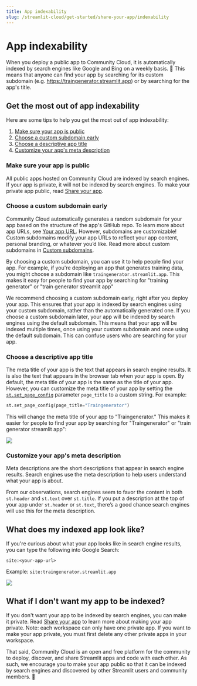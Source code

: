 ```yaml
---
title: App indexability
slug: /streamlit-cloud/get-started/share-your-app/indexability
---
```


# App indexability

When you deploy a public app to Community Cloud, it is automatically indexed by search engines like Google and Bing on a weekly basis. 🎈 This means that anyone can find your app by searching for its custom subdomain (e.g. <https://traingenerator.streamlit.app>) or by searching for the app's title.

## Get the most out of app indexability

Here are some tips to help you get the most out of app indexability:

1. [Make sure your app is public](#make-sure-your-app-is-public)
2. [Choose a custom subdomain early](#choose-a-custom-subdomain-early)
3. [Choose a descriptive app title](#choose-a-descriptive-app-title)
4. [Customize your app's meta description](#customize-your-apps-meta-description)

### Make sure your app is public

All public apps hosted on Community Cloud are indexed by search engines. If your app is private, it will not be indexed by search engines. To make your private app public, read [Share your app](/streamlit-cloud/get-started/share-your-app).

### Choose a custom subdomain early

Community Cloud automatically generates a random subdomain for your app based on the structure of the app's GitHub repo. To learn more about app URLs, see [Your app URL](/streamlit-cloud/get-started/deploy-an-app#your-app-url). However, subdomains are customizable! Custom subdomains modify your app URLs to reflect your app content, personal branding, or whatever you’d like. Read more about custom subdomains in [Custom subdomains](streamlit-cloud/get-started/deploy-an-app#custom-subdomains).

By choosing a custom subdomain, you can use it to help people find your app. For example, if you're deploying an app that generates training data, you might choose a subdomain like `traingenerator.streamlit.app`. This makes it easy for people to find your app by searching for "training generator" or "train generator streamlit app"

We recommend choosing a custom subdomain early, right after you deploy your app. This ensures that your app is indexed by search engines using your custom subdomain, rather than the automatically generated one. If you choose a custom subdomain later, your app will be indexed by search engines using the default subdomain. This means that your app will be indexed multiple times, once using your custom subdomain and once using the default subdomain. This can confuse users who are searching for your app.

### Choose a descriptive app title

The meta title of your app is the text that appears in search engine results. It is also the text that appears in the browser tab when your app is open. By default, the meta title of your app is the same as the title of your app. However, you can customize the meta title of your app by setting the [`st.set_page_config`](/library/api-reference/utilities/st.set_page_config) parameter `page_title` to a custom string. For example:

```python
st.set_page_config(page_title="Traingenerator")
```

This will change the meta title of your app to "Traingenerator." This makes it easier for people to find your app by searching for "Traingenerator" or "train generator streamlit app":

<Image src="/images/streamlit-cloud/indexability-app-title.png" caption='Google search results for "train generator streamlit app"' />

### Customize your app's meta description

Meta descriptions are the short descriptions that appear in search engine results. Search engines use the meta description to help users understand what your app is about.

From our observations, search engines seem to favor the content in both `st.header` and `st.text` over `st.title`. If you put a description at the top of your app under `st.header` or `st.text`, there’s a good chance search engines will use this for the meta description.

## What does my indexed app look like?

If you're curious about what your app looks like in search engine results, you can type the following into Google Search:

```
site:<your-app-url>
```

Example: `site:traingenerator.streamlit.app`

<Image src="/images/streamlit-cloud/indexability-search-result.png" caption='Google search results for "site:traingenerator.streamlit.app"' />

## What if I don't want my app to be indexed?

If you don't want your app to be indexed by search engines, you can make it private. Read [Share your app](/streamlit-cloud/get-started/share-your-app) to learn more about making your app private. Note: each workspace can only have one private app. If you want to make your app private, you must first delete any other private apps in your workspace.

That said, Community Cloud is an open and free platform for the community to deploy, discover, and share Streamlit apps and code with each other. As such, we encourage you to make your app public so that it can be indexed by search engines and discovered by other Streamlit users and community members. 🤗
